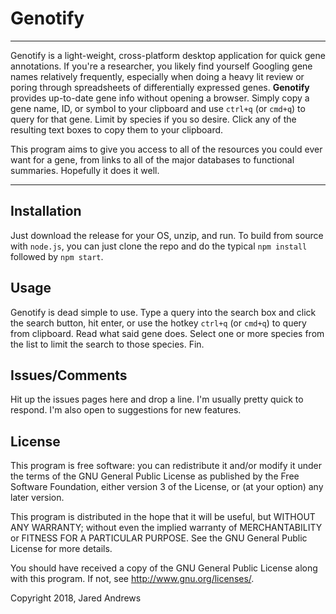 # Genotify

---

Genotify is a light-weight, cross-platform desktop application for quick gene annotations. If you're a researcher, you likely find yourself Googling gene names relatively frequently, especially when doing a heavy lit review or poring through spreadsheets of differentially expressed genes. **Genotify** provides up-to-date gene info without opening a browser. Simply copy a gene name, ID, or symbol to your clipboard and use `ctrl+q` (or `cmd+q`) to query for that gene. Limit by species if you so desire. Click any of the resulting text boxes to copy them to your clipboard.

This program aims to give you access to all of the resources you could ever want for a gene, from links to all of the major databases to functional summaries. Hopefully it does it well.

---

## Installation

Just download the release for your OS, unzip, and run. To build from source with `node.js`, you can just clone the repo and do the typical `npm install` followed by `npm start`.

## Usage

Genotify is dead simple to use. Type a query into the search box and click the search button, hit enter, or use the hotkey `ctrl+q` (or `cmd+q`) to query from clipboard. Read what said gene does. Select one or more species from the list to limit the search to those species. Fin.

## Issues/Comments
Hit up the issues pages here and drop a line. I'm usually pretty quick to respond. I'm also open to suggestions for new features.

## License
This program is free software: you can redistribute it and/or modify
it under the terms of the GNU General Public License as published by
the Free Software Foundation, either version 3 of the License, or
(at your option) any later version.

This program is distributed in the hope that it will be useful,
but WITHOUT ANY WARRANTY; without even the implied warranty of
MERCHANTABILITY or FITNESS FOR A PARTICULAR PURPOSE.  See the
GNU General Public License for more details.

You should have received a copy of the GNU General Public License
along with this program.  If not, see http://www.gnu.org/licenses/.

Copyright 2018, Jared Andrews
